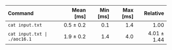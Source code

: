 | Command | Mean [ms] | Min [ms] | Max [ms] | Relative |
|:---|---:|---:|---:|---:|
| `cat input.txt` | 0.5 ± 0.2 | 0.1 | 1.4 | 1.00 |
| `cat input.txt \| ./aoc16.1` | 1.9 ± 0.2 | 1.4 | 4.0 | 4.01 ± 1.44 |
